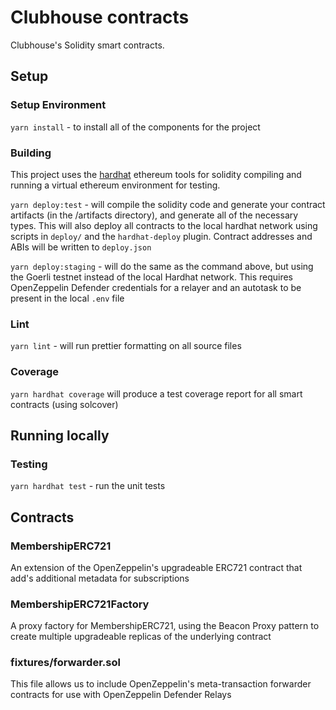# Clubhouse contracts

Clubhouse's Solidity smart contracts.

## Setup

### Setup Environment

`yarn install` - to install all of the components for the project

### Building

This project uses the [hardhat](https://hardhat.org/) ethereum tools for solidity compiling and running a virtual ethereum environment for testing.

`yarn deploy:test` - will compile the solidity code and generate your contract artifacts (in the /artifacts directory), and generate all of the necessary types. This will also deploy all contracts to the local hardhat network using scripts in `deploy/` and the `hardhat-deploy` plugin. Contract addresses and ABIs will be written to `deploy.json`

`yarn deploy:staging` - will do the same as the command above, but using the Goerli testnet instead of the local Hardhat network. This requires OpenZeppelin Defender credentials for a relayer and an autotask to be present in the local `.env` file

### Lint

`yarn lint` - will run prettier formatting on all source files

### Coverage
`yarn hardhat coverage` will produce a test coverage report for all smart contracts (using solcover)

## Running locally

### Testing

`yarn hardhat test` - run the unit tests

## Contracts

### MembershipERC721
An extension of the OpenZeppelin's upgradeable ERC721 contract that add's additional metadata for subscriptions

### MembershipERC721Factory
A proxy factory for MembershipERC721, using the Beacon Proxy pattern to create multiple upgradeable replicas of the underlying contract

### fixtures/forwarder.sol
This file allows us to include OpenZeppelin's meta-transaction forwarder contracts for use with OpenZeppelin Defender Relays
